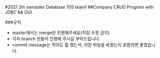#2021 2th semaster Database 705 team1
##Company CRUD Program with JDBC && GUI

###규칙
- master에서는 merge만 진행해주세요(직접 수정 금지)
- 각자 branch 만들어 진행해 주시길 부탁드립니다.
- commit message는 적어도 뭘 했는지, 어떤 파일을 바꿨는지 포함되면 좋겠습니다.
